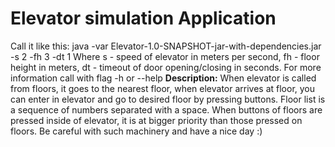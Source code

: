 # Elevator simulation Application
Call it like this: 
java -var Elevator-1.0-SNAPSHOT-jar-with-dependencies.jar -s 2 -fh 3 -dt 1
Where s - speed of elevator in meters per second, fh - floor height in meters, dt - timeout of door opening/closing in seconds.
For more information call with flag -h or --help
**Description:**
When elevator is called from floors, it goes to the nearest floor, 
when elevator arrives at floor, you can enter in elevator and go to desired floor by pressing buttons. 
Floor list is a sequence of numbers separated with a space.
When buttons of floors are pressed inside of elevator, it is at bigger priority than those pressed on floors.
Be careful with such machinery and have a nice day :)  